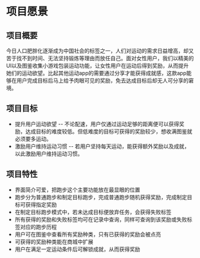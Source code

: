 # 项目愿景

## 项目概要
今日人口肥胖化逐渐成为中国社会的标签之一，人们对运动的需求日益增高，却又苦于找不到时间、无法坚持锻炼等理由而放任自己。面对女性用户，我们以精美的UI以及图鉴收集小游戏包装运动功能，让女性用户在运动后得到奖励，从而提升她们的运动欲望。比起其他运动app的需要通过分享才能获得成就感，这款app能够在用户完成目标后马上给予肉眼可见的奖励，免去达成目标后却无人可分享的窘境。

## 项目目标
- 提升用户运动欲望 -- 不论配速，用户仅通过运动足够的距离便可以获得奖励，达成目标的难度较低。但低难度的目标可获得的奖励较少，想收满图鉴就必须要多运动。
- 激励用户维持运动习惯 -- 若用户坚持每天运动，能获得额外奖励以及成就，以此激励用户维持运动习惯。

## 项目特性
- 界面简介可爱，把跑步这个主要功能放在最显眼的位置
- 跑步分为普通跑步和制定目标跑步，完成普通跑步随机获得奖励，完成制定目标可获得指定奖励
- 在制定目标跑步模式中，若未达成目标便放弃任务，会获得失败标签
- 所有获得的奖励和失败标签均可在记录中查询，同样可查询到该奖励或失败标签对应的跑步历程
- 用户可在图鉴中查看所有奖励种类，只有已获得的奖励会被点亮
- 可获得的奖励种类能在商城中扩展
- 用户在满足一定运动条件后可解锁成就，从而获得奖励